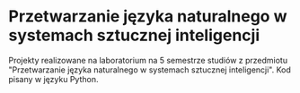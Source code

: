 # Przetwarzanie języka naturalnego w systemach sztucznej inteligencji
Projekty realizowane na laboratorium na 5 semestrze studiów z przedmiotu "Przetwarzanie języka naturalnego w systemach sztucznej inteligencji".
Kod pisany w języku Python.
